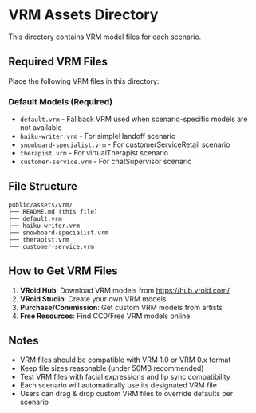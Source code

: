 # VRM Assets Directory

This directory contains VRM model files for each scenario.

## Required VRM Files

Place the following VRM files in this directory:

### Default Models (Required)
- `default.vrm` - Fallback VRM used when scenario-specific models are not available
- `haiku-writer.vrm` - For simpleHandoff scenario
- `snowboard-specialist.vrm` - For customerServiceRetail scenario
- `therapist.vrm` - For virtualTherapist scenario
- `customer-service.vrm` - For chatSupervisor scenario

## File Structure
```
public/assets/vrm/
├── README.md (this file)
├── default.vrm
├── haiku-writer.vrm
├── snowboard-specialist.vrm
├── therapist.vrm
└── customer-service.vrm
```

## How to Get VRM Files

1. **VRoid Hub**: Download VRM models from https://hub.vroid.com/
2. **VRoid Studio**: Create your own VRM models
3. **Purchase/Commission**: Get custom VRM models from artists
4. **Free Resources**: Find CC0/Free VRM models online

## Notes

- VRM files should be compatible with VRM 1.0 or VRM 0.x format
- Keep file sizes reasonable (under 50MB recommended)
- Test VRM files with facial expressions and lip sync compatibility
- Each scenario will automatically use its designated VRM file
- Users can drag & drop custom VRM files to override defaults per scenario